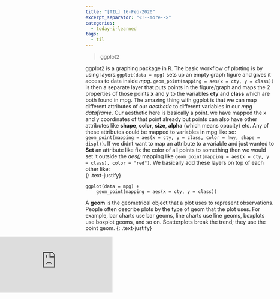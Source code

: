 ```yaml
---
title: "[TIL] 16-Feb-2020"
excerpt_separator: "<!--more-->"
categories:
  - today-i-learned
tags:
  - til 
---
```


>ggplot2

<!--more-->
ggplot2 is a graphing package in R. The basic workflow of plotting is by using layers.`ggplot(data = mpg)` sets up an empty graph figure and gives it access to data inside *mpg*. `geom_point(mapping = aes(x = cty, y = class))` is then a separate layer that puts points in the figure/graph and maps the 2 properties of those points **x** and **y** to the variables **cty** and **class** which are both found in mpg. The amazing thing with ggplot is that we can map different attributes of our *aesthetic* to different variables in our *mpg dataframe*. Our aesthetic here is basically a point. we have mapped the x and y coordinates of that point already but points can also have other attributes like **shape**, **color**, **size**, **alpha** (which means opacity) etc. Any of these attributes could be mapped to variables in mpg like so: `geom_point(mapping = aes(x = cty, y = class, color = hwy, shape = displ))`. If we didnt want to map an attribute to a variable and just wanted to **Set** an attribute like fix the color of all points to something then we would set it outside the *aes()* mapping like `geom_point(mapping = aes(x = cty, y = class), color = "red")`. We basically add these layers on top of each other like:  
{: .text-justify}

```
ggplot(data = mpg) +
    geom_point(mapping = aes(x = cty, y = class))
```

A **geom** is the geometrical object that a plot uses to represent observations. People often describe plots by the type of geom that the plot uses. For example, bar charts use bar geoms, line charts use line geoms, boxplots use boxplot geoms, and so on. Scatterplots break the trend; they use the point geom.
{: .text-justify}
<style>
.myDiv2
{
   height: 50%;
   width: 100vw;
}
.myDiv {
    background-color: red;
    width: 100%;
    min-height: 100vh;
    max-height: 100%;
    position: absolute;
    top: 0;
    left: 0;
    margin: 0 auto;
}
.full-width {
	left: 50%;
	margin-left: -50vw;
	margin-right: -50vw;
	max-width: 100vw;
	position: relative;
	right: 50%;
	width: 100vw;
}
</style>
<div class="full-width">
<embed src="https://rstudio.com/wp-content/uploads/2016/11/ggplot2-cheatsheet-2.1.pdf"/>
</div>


